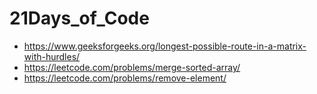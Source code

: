 # 21Days_of_Code
- https://www.geeksforgeeks.org/longest-possible-route-in-a-matrix-with-hurdles/
- https://leetcode.com/problems/merge-sorted-array/
- https://leetcode.com/problems/remove-element/
